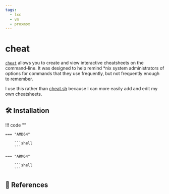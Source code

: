 ```yaml
---
tags:
  - lxc
  - vm
  - proxmox
---
```

# cheat

[`cheat`][1] allows you to create and view interactive cheatsheets on the
command-line. It was designed to help remind *nix system administrators
of options for commands that they use frequently, but not frequently
enough to remember.

I use this rather than [cheat.sh][2] because I can more easily add and edit my own cheatsheets.

## :hammer_and_wrench: Installation

!!! code ""

    === "AMD64"

        ```shell
        ```

    === "ARM64"

        ```shell
        ```

## :link: References

[1]: <https://github.com/cheat/cheat>
[2]: <https://cheat.sh>

